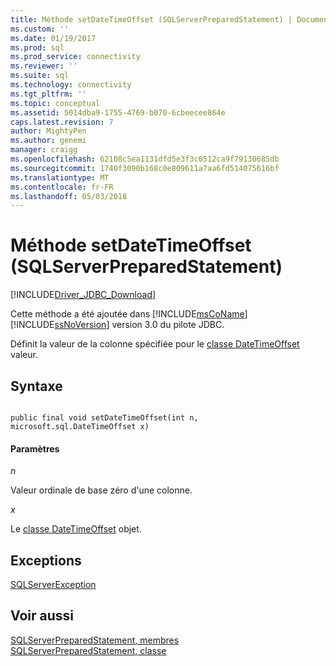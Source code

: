```yaml
---
title: Méthode setDateTimeOffset (SQLServerPreparedStatement) | Documents Microsoft
ms.custom: ''
ms.date: 01/19/2017
ms.prod: sql
ms.prod_service: connectivity
ms.reviewer: ''
ms.suite: sql
ms.technology: connectivity
ms.tgt_pltfrm: ''
ms.topic: conceptual
ms.assetid: 5014dba9-1755-4769-b070-6cbeecee864e
caps.latest.revision: 7
author: MightyPen
ms.author: genemi
manager: craigg
ms.openlocfilehash: 62108c5ea1131dfd5e3f3c0512ca9f79130685db
ms.sourcegitcommit: 1740f3090b168c0e809611a7aa6fd514075616bf
ms.translationtype: MT
ms.contentlocale: fr-FR
ms.lasthandoff: 05/03/2018
---
```

# <a name="setdatetimeoffset-method-sqlserverpreparedstatement"></a>Méthode setDateTimeOffset (SQLServerPreparedStatement)
[!INCLUDE[Driver_JDBC_Download](../../../includes/driver_jdbc_download.md)]

  Cette méthode a été ajoutée dans [!INCLUDE[msCoName](../../../includes/msconame_md.md)] [!INCLUDE[ssNoVersion](../../../includes/ssnoversion_md.md)] version 3.0 du pilote JDBC.  
  
 Définit la valeur de la colonne spécifiée pour le [classe DateTimeOffset](../../../connect/jdbc/reference/datetimeoffset-class.md) valeur.  
  
## <a name="syntax"></a>Syntaxe  
  
```  
  
public final void setDateTimeOffset(int n, microsoft.sql.DateTimeOffset x)  
```  
  
#### <a name="parameters"></a>Paramètres  
 *n*  
  
 Valeur ordinale de base zéro d'une colonne.  
  
 *x*  
  
 Le [classe DateTimeOffset](../../../connect/jdbc/reference/datetimeoffset-class.md) objet.  
  
## <a name="exceptions"></a>Exceptions  
 [SQLServerException](../../../connect/jdbc/reference/sqlserverexception-class.md)  
  
## <a name="see-also"></a>Voir aussi  
 [SQLServerPreparedStatement, membres](../../../connect/jdbc/reference/sqlserverpreparedstatement-members.md)   
 [SQLServerPreparedStatement, classe](../../../connect/jdbc/reference/sqlserverpreparedstatement-class.md)  
  
  
